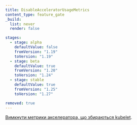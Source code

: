 ```yaml
---
title: DisableAcceleratorUsageMetrics
content_type: feature_gate
_build:
  list: never
  render: false

stages:
  - stage: alpha 
    defaultValue: false
    fromVersion: "1.19"
    toVersion: "1.19"
  - stage: beta 
    defaultValue: true
    fromVersion: "1.20"
    toVersion: "1.24"    
  - stage: stable
    defaultValue: true
    fromVersion: "1.25"
    toVersion: "1.27"    

removed: true  
---
```

[Вимкнути метрики акселератора, що збираються kubelet](/docs/concepts/cluster-administration/system-metrics/#disable-accelerator-metrics).
